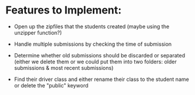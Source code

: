# Features to Implement:
- Open up the zipfiles that the students created (maybe using the unzipper function?)

- Handle multiple submissions by checking the time of submission

- Determine whether old submissions should be discarded or separated (either we delete them or we could put them into two folders: older submissions & most recent submissions)

- Find their driver class and either rename their class to the student name or delete the "public" keyword
